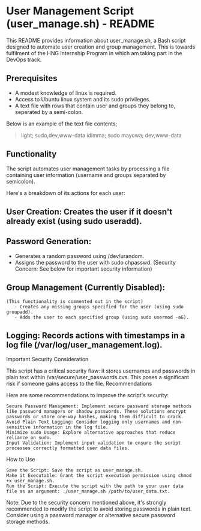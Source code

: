 # User Management Script (user_manage.sh) - README

This README provides information about user_manage.sh, a Bash script designed to automate user creation and group management. This is towards fulfilment of the HNG Internship Program in which am taking part in the DevOps track.

## Prerequisites
- A modest knowledge of linux is required.
- Access to Ubuntu linux system and its sudo privileges.
- A text file with rows that contain user and groups they belong to, seperated by a semi-colon.

Below is an example of the text file contents;
>    light; sudo,dev,www-data
>    idimma; sudo
>    mayowa; dev,www-data


## Functionality

The script automates user management tasks by processing a file containing user information (username and groups separated by semicolon).

 Here's a breakdown of its actions for each user:

## User Creation: Creates the user if it doesn't already exist (using sudo useradd).
## Password Generation:

   - Generates a random password using /dev/urandom.
   - Assigns the password to the user with sudo chpasswd. (Security Concern: See below for important security information)

## Group Management (Currently Disabled):

    (This functionality is commented out in the script)
       - Creates any missing groups specified for the user (using sudo groupadd).
       - Adds the user to each specified group (using sudo usermod -aG).

## Logging: Records actions with timestamps in a log file (/var/log/user_management.log).


Important Security Consideration

This script has a critical security flaw: it stores usernames and passwords in plain text within /var/secure/user_passwords.cvs. This poses a significant risk if someone gains access to the file.
Recommendations

Here are some recommendations to improve the script's security:

    Secure Password Management: Implement secure password storage methods like password managers or shadow passwords. These solutions encrypt passwords or store one-way hashes, making them difficult to crack.
    Avoid Plain Text Logging: Consider logging only usernames and non-sensitive information in the log file.
    Minimize sudo Usage: Explore alternative approaches that reduce reliance on sudo.
    Input Validation: Implement input validation to ensure the script processes correctly formatted user data files.

How to Use

    Save the Script: Save the script as user_manage.sh.
    Make it Executable: Grant the script execution permission using chmod +x user_manage.sh.
    Run the Script: Execute the script with the path to your user data file as an argument: ./user_manage.sh /path/to/user_data.txt.

Note: Due to the security concern mentioned above, it's strongly recommended to modify the script to avoid storing passwords in plain text. Consider using a password manager or alternative secure password storage methods.
